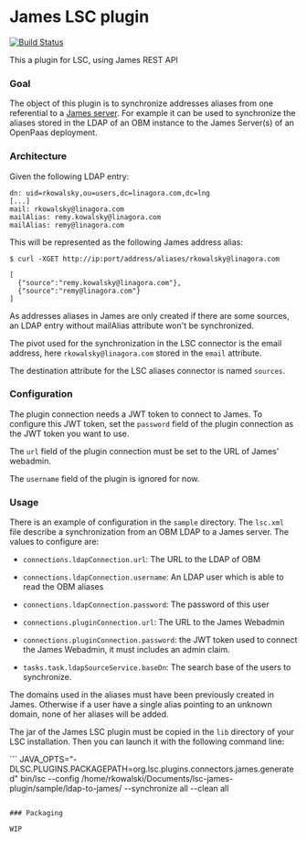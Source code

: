 # James LSC plugin

[![Build Status](https://travis-ci.org/lsc-project/lsc-james-plugin.svg?branch=master)](https://travis-ci.org/lsc-project/lsc-james-plugin)

This a plugin for LSC, using James REST API


### Goal

The object of this plugin is to synchronize addresses aliases from one referential to a [James server](https://james.apache.org/).
For example it can be used to synchronize the aliases stored in the LDAP of an OBM instance to the James Server(s) of an OpenPaas deployment.

### Architecture

Given the following LDAP entry:
```
dn: uid=rkowalsky,ou=users,dc=linagora.com,dc=lng
[...]
mail: rkowalsky@linagora.com
mailAlias: remy.kowalsky@linagora.com
mailAlias: remy@linagora.com
```

This will be represented as the following James address alias:
```
$ curl -XGET http://ip:port/address/aliases/rkowalsky@linagora.com

[
  {"source":"remy.kowalsky@linagora.com"},
  {"source":"remy@linagora.com"}
]
```

As addresses aliases in James are only created if there are some sources, an LDAP entry without mailAlias attribute won't be synchronized.

The pivot used for the synchronization in the LSC connector is the email address, here `rkowalsky@linagora.com` stored in the `email` attribute.

The destination attribute for the LSC aliases connector is named `sources`.

### Configuration

The plugin connection needs a JWT token to connect to James. To configure this JWT token, set the `password` field of the plugin connection as the JWT token you want to use.

The `url` field of the plugin connection must be set to the URL of James' webadmin.

The `username` field of the plugin is ignored for now.

### Usage

There is an example of configuration in the `sample` directory. The `lsc.xml` file describe a synchronization from an OBM LDAP to a James server.
The values to configure are:
  - `connections.ldapConnection.url`: The URL to the LDAP of OBM
  - `connections.ldapConnection.username`: An LDAP user which is able to read the OBM aliases
  - `connections.ldapConnection.password`: The password of this user
  
  - `connections.pluginConnection.url`: The URL to the James Webadmin
  - `connections.pluginConnection.password`: the JWT token used to connect the James Webadmin, it must includes an admin claim.
  
  - `tasks.task.ldapSourceService.baseDn`: The search base of the users to synchronize.
  
  
The domains used in the aliases must have been previously created in James.
Otherwise if a user have a single alias pointing to an unknown domain, none of her aliases will be added. 

The jar of the James LSC plugin must be copied in the `lib` directory of your LSC installation.
Then you can launch it with the following command line: 

`̀``
JAVA_OPTS="-DLSC.PLUGINS.PACKAGEPATH=org.lsc.plugins.connectors.james.generated" bin/lsc --config /home/rkowalski/Documents/lsc-james-plugin/sample/ldap-to-james/ --synchronize all --clean all 
```  

### Packaging

WIP
